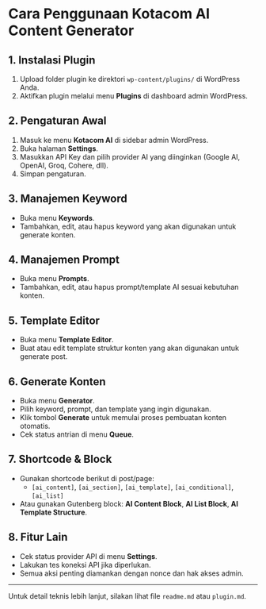 # Cara Penggunaan Kotacom AI Content Generator

## 1. Instalasi Plugin
1. Upload folder plugin ke direktori `wp-content/plugins/` di WordPress Anda.
2. Aktifkan plugin melalui menu **Plugins** di dashboard admin WordPress.

## 2. Pengaturan Awal
1. Masuk ke menu **Kotacom AI** di sidebar admin WordPress.
2. Buka halaman **Settings**.
3. Masukkan API Key dan pilih provider AI yang diinginkan (Google AI, OpenAI, Groq, Cohere, dll).
4. Simpan pengaturan.

## 3. Manajemen Keyword
- Buka menu **Keywords**.
- Tambahkan, edit, atau hapus keyword yang akan digunakan untuk generate konten.

## 4. Manajemen Prompt
- Buka menu **Prompts**.
- Tambahkan, edit, atau hapus prompt/template AI sesuai kebutuhan konten.

## 5. Template Editor
- Buka menu **Template Editor**.
- Buat atau edit template struktur konten yang akan digunakan untuk generate post.

## 6. Generate Konten
- Buka menu **Generator**.
- Pilih keyword, prompt, dan template yang ingin digunakan.
- Klik tombol **Generate** untuk memulai proses pembuatan konten otomatis.
- Cek status antrian di menu **Queue**.

## 7. Shortcode & Block
- Gunakan shortcode berikut di post/page:
  - `[ai_content]`, `[ai_section]`, `[ai_template]`, `[ai_conditional]`, `[ai_list]`
- Atau gunakan Gutenberg block: **AI Content Block**, **AI List Block**, **AI Template Structure**.

## 8. Fitur Lain
- Cek status provider API di menu **Settings**.
- Lakukan tes koneksi API jika diperlukan.
- Semua aksi penting diamankan dengan nonce dan hak akses admin.

---

Untuk detail teknis lebih lanjut, silakan lihat file `readme.md` atau `plugin.md`.
